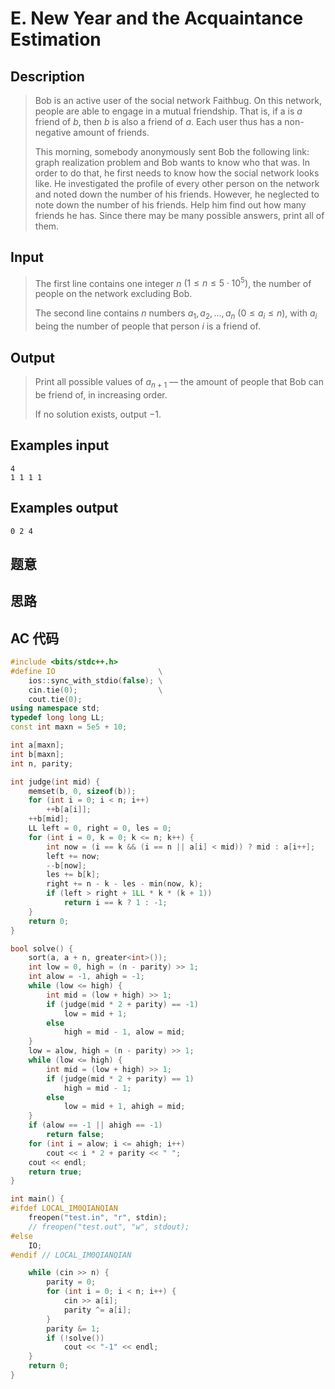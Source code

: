 # E. New Year and the Acquaintance Estimation

## **Description**

> Bob is an active user of the social network Faithbug. On this network, people are able to engage in a mutual friendship. That is, if a is $a$ friend of $b$, then $b$ is also a friend of $a$. Each user thus has a non-negative amount of friends.
>
> This morning, somebody anonymously sent Bob the following link: graph realization problem and Bob wants to know who that was. In order to do that, he first needs to know how the social network looks like. He investigated the profile of every other person on the network and noted down the number of his friends. However, he neglected to note down the number of his friends. Help him find out how many friends he has. Since there may be many possible answers, print all of them.



## **Input**

> The first line contains one integer $n$ $(1≤n≤5⋅10^5)$, the number of people on the network excluding Bob.
>
> The second line contains $n$ numbers $a_1,a_2,…,a_n$ $(0≤a_i≤n)$, with $a_i$ being the number of people that person $i$ is a friend of.



## **Output**

> Print all possible values of $a_{n+1}$ — the amount of people that Bob can be friend of, in increasing order.
>
> If no solution exists, output $−1$.



## **Examples input**

    4
    1 1 1 1



## **Examples output**

    0 2 4 



## **题意**



## **思路**



## **AC 代码**

```cpp
#include <bits/stdc++.h>
#define IO                       \
    ios::sync_with_stdio(false); \
    cin.tie(0);                  \
    cout.tie(0);
using namespace std;
typedef long long LL;
const int maxn = 5e5 + 10;

int a[maxn];
int b[maxn];
int n, parity;

int judge(int mid) {
    memset(b, 0, sizeof(b));
    for (int i = 0; i < n; i++)
        ++b[a[i]];
    ++b[mid];
    LL left = 0, right = 0, les = 0;
    for (int i = 0, k = 0; k <= n; k++) {
        int now = (i == k && (i == n || a[i] < mid)) ? mid : a[i++];
        left += now;
        --b[now];
        les += b[k];
        right += n - k - les - min(now, k);
        if (left > right + 1LL * k * (k + 1))
            return i == k ? 1 : -1;
    }
    return 0;
}

bool solve() {
    sort(a, a + n, greater<int>());
    int low = 0, high = (n - parity) >> 1;
    int alow = -1, ahigh = -1;
    while (low <= high) {
        int mid = (low + high) >> 1;
        if (judge(mid * 2 + parity) == -1)
            low = mid + 1;
        else
            high = mid - 1, alow = mid;
    }
    low = alow, high = (n - parity) >> 1;
    while (low <= high) {
        int mid = (low + high) >> 1;
        if (judge(mid * 2 + parity) == 1)
            high = mid - 1;
        else
            low = mid + 1, ahigh = mid;
    }
    if (alow == -1 || ahigh == -1)
        return false;
    for (int i = alow; i <= ahigh; i++)
        cout << i * 2 + parity << " ";
    cout << endl;
    return true;
}

int main() {
#ifdef LOCAL_IM0QIANQIAN
    freopen("test.in", "r", stdin);
    // freopen("test.out", "w", stdout);
#else
    IO;
#endif // LOCAL_IM0QIANQIAN

    while (cin >> n) {
        parity = 0;
        for (int i = 0; i < n; i++) {
            cin >> a[i];
            parity ^= a[i];
        }
        parity &= 1;
        if (!solve())
            cout << "-1" << endl;
    }
    return 0;
}

```

